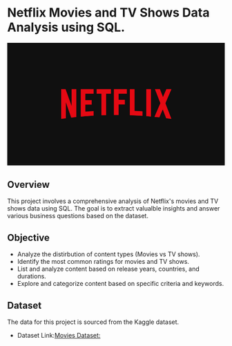 # Netflix Movies and TV Shows Data Analysis using SQL.
![Netflix Logo](https://github.com/Navn33t2k1/Netflix_SQL_Project/blob/main/image.png)
## Overview
This project involves a comprehensive analysis of Netflix's movies and TV shows data using SQL. The goal is to extract valualble insights and answer various business questions based on the dataset. 
## Objective
* Analyze the distirbution of content types (Movies vs TV shows).
* Identify the most common ratings for movies and TV shows.
* List and analyze content based on release years, countries, and durations.
* Explore and categorize content based on specific criteria and keywords.

## Dataset
The data for this project is sourced from the Kaggle dataset.
* Dataset Link:[Movies Dataset:](https://www.kaggle.com/datasets/shivamb/netflix-shows)
